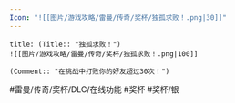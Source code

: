```yaml
---
Icon: "![[图片/游戏攻略/雷曼/传奇/奖杯/独孤求败！.png|30]]"
---
```

```ad-common-silver-trophy
title: (Title:: "独孤求败！")
![[图片/游戏攻略/雷曼/传奇/奖杯/独孤求败！.png|100]]

(Comment:: "在挑战中打败你的好友超过30次！")
```

#雷曼/传奇/奖杯/DLC/在线功能 #奖杯 #奖杯/银
